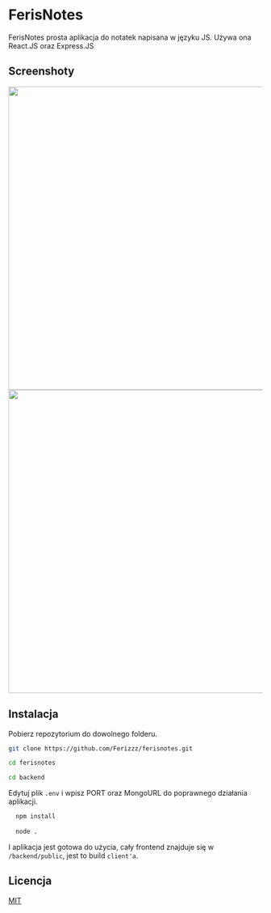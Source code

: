 # FerisNotes

FerisNotes prosta aplikacja do notatek napisana w języku JS. Używa ona React.JS oraz Express.JS

## Screenshoty

<img src="https://github.com/Ferizzz/ferisnotes/blob/main/screenshots/computer.png" height="600">
<img src="https://github.com/Ferizzz/ferisnotes/blob/main/screenshots/phone.jpg" height="600">

## Instalacja

Pobierz repozytorium do dowolnego folderu.

```bash
git clone https://github.com/Ferizzz/ferisnotes.git

cd ferisnotes

cd backend
```

Edytuj plik `.env` i wpisz PORT oraz MongoURL do poprawnego działania aplikacji.

```bash
  npm install
  
  node .
```

I aplikacja jest gotowa do użycia, cały frontend znajduje się w `/backend/public`, jest to build `client'a`.

## Licencja
[MIT](https://choosealicense.com/licenses/mit/)
